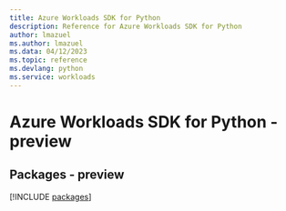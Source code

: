 ```yaml
---
title: Azure Workloads SDK for Python
description: Reference for Azure Workloads SDK for Python
author: lmazuel
ms.author: lmazuel
ms.data: 04/12/2023
ms.topic: reference
ms.devlang: python
ms.service: workloads
---
```

# Azure Workloads SDK for Python - preview
## Packages - preview
[!INCLUDE [packages](workloads-index.md)]